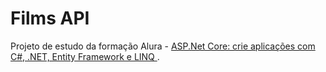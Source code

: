 # Films API

Projeto de estudo da formação Alura - [ASP.Net Core: crie aplicações com C#, .NET, Entity Framework e LINQ
](https://www.alura.com.br/formacao-dotnet?srsltid=AfmBOopZPwzg9_s8yFeTvnFlKM9zp0wjF8J1hBY2OtKCpObcGDdalGzE).